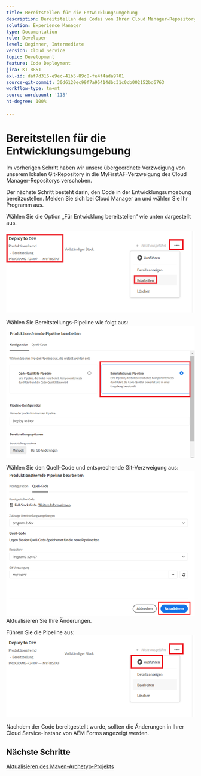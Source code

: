 ```yaml
---
title: Bereitstellen für die Entwicklungsumgebung
description: Bereitstellen des Codes von Ihrer Cloud Manager-Repository-Verzweigung
solution: Experience Manager
type: Documentation
role: Developer
level: Beginner, Intermediate
version: Cloud Service
topic: Development
feature: Code Deployment
jira: KT-8851
exl-id: daf7d316-e9ec-41b5-89c8-fe4f4ada9701
source-git-commit: 30d6120ec99f7a95414dbc31c0cb002152bd6763
workflow-type: tm+mt
source-wordcount: '118'
ht-degree: 100%

---
```


# Bereitstellen für die Entwicklungsumgebung

Im vorherigen Schritt haben wir unsere übergeordnete Verzweigung von unserem lokalen Git-Repository in die MyFirstAF-Verzweigung des Cloud Manager-Repositorys verschoben.

Der nächste Schritt besteht darin, den Code in der Entwicklungsumgebung bereitzustellen.
Melden Sie sich bei Cloud Manager an und wählen Sie Ihr Programm aus.

Wählen Sie die Option „Für Entwicklung bereitstellen“ wie unten dargestellt aus.


![first-step](assets/deploy-first-step1.png)


Wählen Sie Bereitstellungs-Pipeline wie folgt aus:
![first-step](assets/deploy1.png)

Wählen Sie den Quell-Code und entsprechende Git-Verzweigung aus:
![first-step](assets/deploy2.png)
Aktualisieren Sie Ihre Änderungen.

Führen Sie die Pipeline aus:
![run-pipeline](assets/run-pipeline.png)

Nachdem der Code bereitgestellt wurde, sollten die Änderungen in Ihrer Cloud Service-Instanz von AEM Forms angezeigt werden.

## Nächste Schritte

[Aktualisieren des Maven-Archetyp-Projekts](./updating-project-archetype.md)

